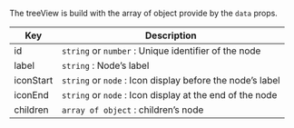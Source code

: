 The treeView is build with the array of object provide by the `data` props.

| Key       | Description                                               |
| --------- | --------------------------------------------------------- |
| id        | `string` or `number` : Unique identifier of the node      |
| label     | `string` : Node’s label                                   |
| iconStart | `string` or `node` : Icon display before the node’s label |
| iconEnd   | `string` or `node` : Icon display at the end of the node  |
| children  | `array of object` : children’s node                       |
